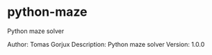 # python-maze
Python maze solver

Author: Tomas Gorjux
Description: Python maze solver
Version: 1.0.0
